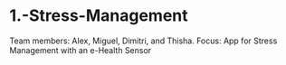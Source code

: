 # 1.-Stress-Management
Team members: Alex, Miguel, Dimitri, and Thisha.  Focus:  App for Stress Management with an e-Health Sensor 
